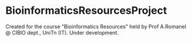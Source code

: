 # BioinformaticsResourcesProject
Created for the course "Bioinformatics Resources" held by Prof A.Romanel @ CIBIO dept., UniTn (IT). 
Under development.
